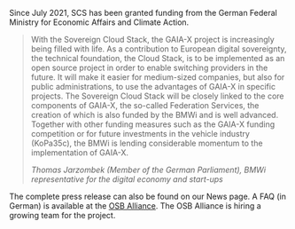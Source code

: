 Since July 2021, SCS has been granted funding from the German Federal Ministry for Economic Affairs and Climate Action.

<blockquote>
	<p>With the Sovereign Cloud Stack, the GAIA-X project is increasingly being filled with life. As a contribution to European digital sovereignty, the technical foundation, the Cloud Stack, is to be implemented as an open source project in order to enable switching providers in the future. It will make it easier for medium-sized companies, but also for public administrations, to use the advantages of GAIA-X in specific projects. The Sovereign Cloud Stack will be closely linked to the core components of GAIA-X, the so-called Federation Services, the creation of which is also funded by the BMWi and is well advanced. Together with other funding measures such as the GAIA-X funding competition or for future investments in the vehicle industry (KoPa35c), the BMWi is lending considerable momentum to the implementation of GAIA-X.</p>
	<cite>Thomas Jarzombek (Member of the German Parliament), BMWi representative for the digital economy and start-ups</cite>
</blockquote>

The complete press release can also be found on our News page. A FAQ (in German) is available at the [OSB Alliance](https://osb-alliance.de/sovereign-cloud-stack-scs). The OSB Alliance is hiring a growing team for the project.